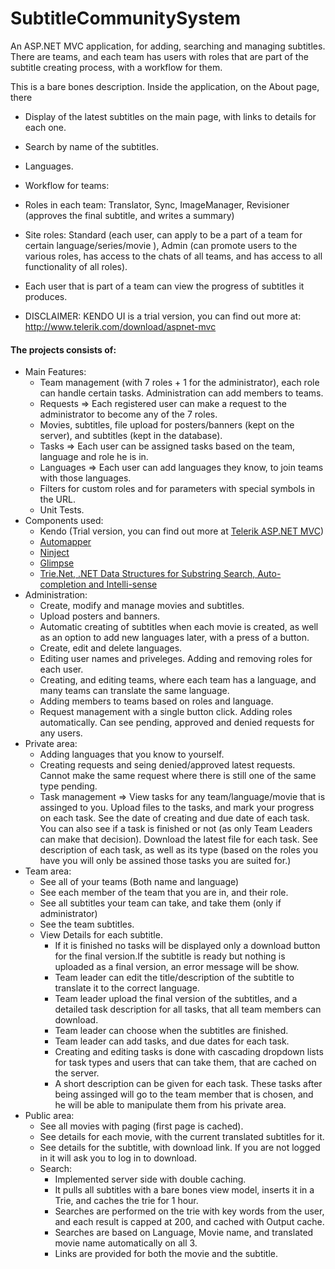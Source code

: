 SubtitleCommunitySystem
=======================

An ASP.NET MVC application, for adding, searching and managing subtitles. There are teams, and each team has users with roles that are part of the subtitle creating process, with a workflow for them.

This is a bare bones description. Inside the application, on the About page, there 

* Display of the latest subtitles on the main page, with links to details for each one.
* Search by name of the subtitles.
* Languages.
* Workflow for teams:
* Roles in each team: Translator, Sync, ImageManager, Revisioner (approves the final subtitle, and writes a summary)
* Site roles: Standard (each user, can apply to be a part of a team for certain language/series/movie ), Admin (can promote users to the various roles, has access to the chats of all teams, and has access to all functionality of all roles).
* Each user that is part of a team can view the progress of subtitles it produces.


* DISCLAIMER: KENDO UI is a trial version, you can find out more at: http://www.telerik.com/download/aspnet-mvc

<h4>The projects consists of:</h4>
<ul>
    <li>
        Main Features:
        <ul>
            <li>
                Team management (with 7 roles + 1 for the administrator), each role can handle certain tasks. Administration can add members to teams.
            </li>
            <li>
                Requests => Each registered user can make a request to the administrator to become any of the 7 roles.
            </li>
            <li>
                Movies, subtitles, file upload for posters/banners (kept on the server), and subtitles (kept in the database).
            </li>
            <li>
                Tasks => Each user can be assigned tasks based on the team, language and role he is in.
            </li>
            <li>
                Languages => Each user can add languages they know, to join teams with those languages.
            </li>
            <li>
                Filters for custom roles and for parameters with special symbols in the URL.
            </li>
            <li>
                Unit Tests.
            </li>
        </ul>
    </li>
    <li>
        Components used:
        <ul>
            <li>
                Kendo (Trial version, you can find out more at <a href="http://www.telerik.com/campaigns/aspnet-mvc">Telerik ASP.NET MVC</a>)
            </li>
            <li>
                 <a href="https://github.com/AutoMapper/AutoMapper">Automapper</a>
            </li>
            <li>
                <a href="https://www.nuget.org/packages/Ninject.MVC5/">Ninject</a>
            </li>
            <li>
                <a href="http://getglimpse.com/">Glimpse</a>
            </li>
            <li>
                <a href="https://trienet.codeplex.com/">Trie.Net, .NET Data Structures for Substring Search, Auto-completion and Intelli-sense</a>
            </li>
        </ul>
    </li>
    <li>
        Administration:
        <ul>
            <li>
                Create, modify and manage movies and subtitles.
            </li>
            <li>
                Upload posters and banners.
            </li>
            <li>
                Automatic creating of subtitles when each movie is created, as well as an option to add new languages later, with a press of a button.
            </li>
            <li>
                Create, edit and delete languages.
            </li>
            <li>
                Editing user names and priveleges. Adding and removing roles for each user.
            </li>
            <li>
                Creating, and editing teams, where each team has a language, and many teams can translate the same language.
            </li>
            <li>
                Adding members to teams based on roles and language.
            </li>
            <li>
                Request management with a single button click. Adding roles automatically. Can see pending, approved and denied requests for any users.
            </li>
        </ul>
    </li>
    <li>
        Private area:
        <ul>
            <li>
                Adding languages that you know to yourself.
            </li>
            <li>
                Creating requests and seing denied/approved latest requests. Cannot make the same request where there is still one of the same type pending.
            </li>
            <li>
                Task management => View tasks for any team/language/movie that is assinged to you. Upload files to the tasks, and mark your progress on each task. See the date of creating and due date of each task. You can also see if a task is finished or not (as only Team Leaders can make that decision). Download the latest file for each task.
                See description of each task, as well as its type (based on the roles you have you will only be assined those tasks you are suited for.)
            </li>
        </ul>
    </li>
    <li>
        Team area:
        <ul>
            <li>
                See all of your teams (Both name and language)
            </li>
            <li>
                See each member of the team that you are in, and their role.
            </li>
            <li>
                See all subtitles your team can take, and take them (only if administrator)
            </li>
            <li>
                See the team subtitles.
            </li>
            <li>
                View Details for each subtitle.
                <ul>
                    <li>
                        If it is finished no tasks will be displayed only a download button for the final version.If the subtitle is ready but nothing is uploaded as a final version, an error message will be show.
                    </li>
                    <li>
                        Team leader can edit the title/description of the subtitle to translate it to the correct language.
                    </li>
                    <li>
                        Team leader upload the final version of the subtitles, and a detailed task description for all tasks, that all team members can download.
                    </li>
                    <li>
                        Team leader can choose when the subtitles are finished.
                    </li>
                    <li>
                        Team leader can add tasks, and due dates for each task.
                    </li>
                    <li>
                        Creating and editing tasks is done with cascading dropdown lists for task types and users that can take them, that are cached on the server.
                    </li>
                    <li>
                        A short description can be given for each task. These tasks after being assinged will go to the team member that is chosen, and he will be able to manipulate them from his private area.
                    </li>
                </ul>
            </li>
        </ul>
    </li>
    <li>
        Public area:
        <ul>
            <li>
                See all movies with paging (first page is cached).
            </li>
            <li>
                See details for each movie, with the current translated subtitles for it.
            </li>
            <li>
                See details for the subtitle, with download link. If you are not logged in it will ask you to log in to download.
            </li>
            <li>
                Search:
                <ul>
                    <li>
                        Implemented server side with double caching.
                    </li>
                    <li>
                        It pulls all subtitles with a bare bones view model, inserts it in a Trie, and caches the trie for 1 hour.
                    </li>
                    <li>
                        Searches are performed on the trie with key words from the user, and each result is capped at 200, and cached with Output cache.
                    </li>
                    <li>
                        Searches are based on Language, Movie name, and translated movie name automatically on all 3.
                    </li>
                    <li>
                        Links are provided for both the movie and the subtitle.
                    </li>
                </ul>
            </li>
        </ul>
    </li>
</ul>
